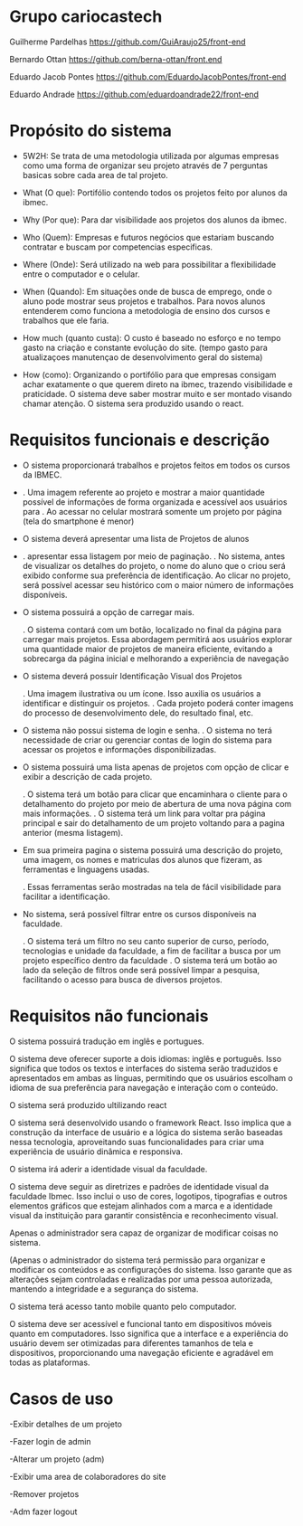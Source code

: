 # Grupo cariocastech
Guilherme Pardelhas https://github.com/GuiAraujo25/front-end

Bernardo Ottan  https://github.com/berna-ottan/front.end

Eduardo Jacob Pontes https://github.com/EduardoJacobPontes/front-end

Eduardo Andrade https://github.com/eduardoandrade22/front-end

# Propósito do sistema
- 5W2H:
Se trata de uma metodologia utilizada por algumas empresas como uma forma de organizar seu projeto através de 7 perguntas basicas sobre cada area de tal projeto.

- What (O que):
   Portifólio contendo todos os projetos feito por alunos da ibmec.

- Why (Por que):
   Para dar visibilidade aos projetos dos alunos da ibmec.

- Who (Quem):
   Empresas e futuros negócios que estariam buscando contratar e buscam por competencias especificas.

- Where (Onde):
   Será utilizado na web para possibilitar a flexibilidade entre o computador e o celular.

- When (Quando):
   Em situações onde de busca de emprego, onde o aluno pode mostrar seus projetos e trabalhos. Para novos alunos entenderem como funciona a metodologia de ensino dos cursos e trabalhos que ele faria.

- How much (quanto custa):
   O custo é baseado no esforço e no tempo gasto na criação e constante evolução do site. (tempo gasto para atualizaçoes manutençao de desenvolvimento geral do sistema)

- How (como):
   Organizando o portifólio para que empresas consigam achar exatamente o que querem direto na ibmec, trazendo visibilidade e praticidade. O sistema deve saber mostrar muito e ser montado visando chamar atenção. O sistema sera produzido usando o react.


# Requisitos funcionais e descrição
- O sistema proporcionará trabalhos e projetos feitos em todos os cursos da IBMEC.
- 
   . Uma imagem referente ao projeto e mostrar a maior quantidade possível de informações de forma organizada e acessível aos usuários para 
   . Ao acessar no celular mostrará somente um projeto por página (tela do smartphone é menor) 

 
- O sistema deverá apresentar uma lista de Projetos de alunos
- 
  . apresentar essa listagem por meio de paginação.
  . No sistema, antes de visualizar os detalhes do projeto, o nome do aluno que o criou será exibido conforme sua preferência de identificação. Ao clicar no projeto, será possível acessar seu histórico com o maior número de informações disponíveis.


  
- O sistema possuirá a opção de carregar mais.
  
  . O sistema contará com um botão, localizado no final da página para carregar mais projetos. Essa abordagem permitirá aos usuários explorar uma quantidade maior de projetos de maneira eficiente, evitando a sobrecarga da página inicial e melhorando a experiência de navegação


  
- O sistema deverá possuir Identificação Visual dos Projetos
  
  . Uma imagem ilustrativa ou um ícone. Isso auxilia os usuários a identificar e distinguir os projetos.
  . Cada projeto poderá conter imagens do processo de desenvolvimento dele, do resultado final, etc.

  
- O sistema não possui sistema de login e senha.
  . O sistema no terá necessidade de criar ou gerenciar contas de login do sistema para acessar os projetos e informações disponibilizadas.

  
- O sistema possuirá uma lista apenas de projetos com opção de clicar e exibir a descrição de cada projeto.
  
  . O sistema terá um botão para clicar que encaminhara o cliente para o detalhamento do projeto por meio de abertura de uma nova página com mais informações. 
  . O sistema terá um link para voltar pra página principal e sair do detalhamento de um projeto voltando para a pagina anterior (mesma listagem). 

  
- Em sua primeira pagina o sistema possuirá uma descrição do projeto, uma imagem, os nomes e matriculas dos alunos que fizeram, as 
 ferramentas e linguagens usadas.

  . Essas ferramentas serão mostradas na tela de fácil visibilidade para facilitar a identificação. 
  
- No sistema, será possível filtrar entre os cursos disponíveis na faculdade.
  
  . O sistema terá um filtro no seu canto superior de curso, período, tecnologias e unidade da faculdade, a fim de facilitar a busca por um projeto específico dentro da faculdade 
  . O sistema terá um botão ao lado da seleção de filtros onde será possível limpar a pesquisa, facilitando o acesso para busca de diversos projetos. 
  
 
  

# Requisitos não funcionais 
O sistema possuirá tradução em inglês e portugues.

O sistema deve oferecer suporte a dois idiomas: inglês e português. Isso significa que todos os textos e interfaces do sistema serão traduzidos e apresentados em ambas as línguas, permitindo que os usuários escolham o idioma de sua preferência para navegação e interação com o conteúdo.

O sistema será produzido ultilizando react

O sistema será desenvolvido usando o framework React. Isso implica que a construção da interface de usuário e a lógica do sistema serão baseadas nessa tecnologia, aproveitando suas funcionalidades para criar uma experiência de usuário dinâmica e responsiva.

O sistema irá aderir a identidade visual da faculdade.

O sistema deve seguir as diretrizes e padrões de identidade visual da faculdade Ibmec. Isso inclui o uso de cores, logotipos, tipografias e outros elementos gráficos que estejam alinhados com a marca e a identidade visual da instituição para garantir consistência e reconhecimento visual.

Apenas o administrador sera capaz de organizar de modificar coisas no sistema.

(Apenas o administrador do sistema terá permissão para organizar e modificar os conteúdos e as configurações do sistema. Isso garante que as alterações sejam controladas e realizadas por uma pessoa autorizada, mantendo a integridade e a segurança do sistema.

O sistema terá acesso tanto mobile quanto pelo computador.

O sistema deve ser acessível e funcional tanto em dispositivos móveis quanto em computadores. Isso significa que a interface e a experiência do usuário devem ser otimizadas para diferentes tamanhos de tela e dispositivos, proporcionando uma navegação eficiente e agradável em todas as plataformas.

# Casos de uso
-Exibir detalhes de um projeto 

-Fazer login de admin

-Alterar um projeto  (adm)

-Exibir uma area de colaboradores do site

-Remover projetos

-Adm fazer logout




















